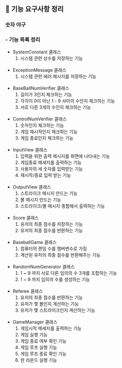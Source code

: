 
## 📝 기능 요구사항 정리
### 숫자 야구

### - 기능 목록 정리

- SystemConstant 클래스
    1. 시스템 관련 상수를 저장하는 기능
       <br> <br>
- ExceptionMessage 클래스
    1. 시스템 관련 에러 메시지를 저장하는 기능
       <br><br>
- BaseBallNumVerifier 클래스
    1. 길이가 3인지 체크하는 기능
    2. 각각이 0이 아닌 1 - 9 사이의 수인지 체크하는 기능
    3. 서로 다른 3개의 수인지 체크하는 기능
       <br><br>
- ControlNumVerifier 클래스
    1. 숫자인지 체크하는 기능
    2. 게임 재시작인지 체크하는 기능
    3. 게임 종료인지 체크하는 기능
       <br><br>
- InputView 클래스
    1. 입력을 위한 출력 메시지를 화면에 나타내는 기능
    2. 게임종료 메세지를 출력하는 기능
    3. 사용자의 세 숫자를 입력받는 기능
    4. 재시작/종료 입력 받는 기능
       <br><br>
- OutputView 클래스
    1. 스트라이크 메시지 만드는 기능
    2. 볼 메시지 만드는 기능
    3. 스트라이크/볼 메시지 종합해서 출력하는 기능
       <br><br>
- Score 클래스
    1. 유저의 최종 점수를 저장하는 기능
    2. 유저의 최종 점수를 반환하는 기능
       <br><br>
- BaseballGame 클래스
    1. 컴퓨터의 랜덤 수를 멤버변수로 가짐
    2. 계산된 유저의 최종 점수를 반환해주는 기능
       <br><br>
- RandomNumGenerator 클래스
    1. 1 ~ 9 까지 서로 다른 임의의 수 3개를 조합하는 기능
    2. 1 ~ 9 까지 임의의 수를 생성하는 기능
       <br><br>
- Referee 클래스
    1. 유저의 최종 점수를 반환하는 기능
    2. 유저가 몇 볼인지 계산하는 기능
    3. 유저가 몇 스트라이크인지 계산하는 기능
       <br><br>
- GameManager 클래스
    1. 게임시작 메세지를 출력하는 기능
    2. 게임 실행 기능
    3. 게임 종료 여부 확인 기능
    4. 게임 루프 실행 기능
    5. 게임 루프 종료 확인 기능
    6. 한 라운드 실행 기능
       <br><br>